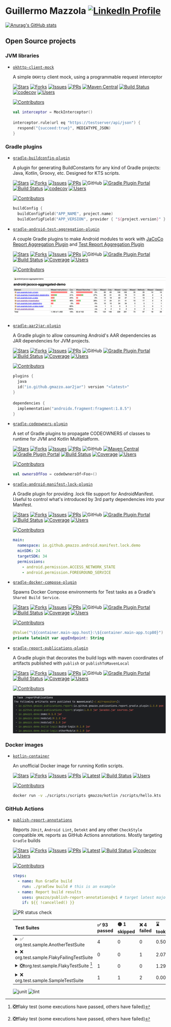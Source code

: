 # Guillermo Mazzola [![LinkedIn Profile](https://img.shields.io/badge/-gmazzo-0d65c2?logo=linkedin)](https://www.linkedin.com/in/gmazzo/)
[![Anurag's GitHub stats](https://github-readme-stats.vercel.app/api?username=gmazzo&theme=onedark&count_private=true&hide_title=true&show_icons=true)](https://github.com/anuraghazra/github-readme-stats)

## Open Source projects

### JVM libraries
- [`okhttp-client-mock`](https://github.com/gmazzo/okhttp-client-mock)

  A simple `OKHttp` client mock, using a programmable request interceptor

  [![Stars](https://img.shields.io/github/stars/gmazzo/okhttp-client-mock)](https://github.com/gmazzo/okhttp-client-mock/stargazers)
  [![Forks](https://img.shields.io/github/forks/gmazzo/okhttp-client-mock)](https://github.com/gmazzo/okhttp-client-mock/forks)
  [![Issues](https://img.shields.io/github/issues/gmazzo/okhttp-client-mock)](https://github.com/gmazzo/okhttp-client-mock/issues)
  [![PRs](https://img.shields.io/github/issues-pr/gmazzo/okhttp-client-mock)](https://github.com/gmazzo/okhttp-client-mock/pulls)
  [![Maven Central](https://img.shields.io/maven-central/v/com.github.gmazzo.okhttp.mock/mock-client)](https://central.sonatype.com/artifact/com.github.gmazzo.okhttp.mock/mock-client)
  [![Build Status](https://github.com/gmazzo/okhttp-client-mock/actions/workflows/build.yaml/badge.svg)](https://github.com/gmazzo/okhttp-client-mock/actions/workflows/build.yaml)
  [![codecov](https://codecov.io/gh/gmazzo/okhttp-client-mock/branch/master/graph/badge.svg)](https://codecov.io/gh/gmazzo/okhttp-client-mock)
  [![Users](https://img.shields.io/badge/users_by-Sourcegraph-purple)](https://sourcegraph.com/search?q=content:okhttp-mock\b+content:com.github.gmazzo.okhttp+-repo:github.com/gmazzo/okhttp-client-mock&patternType=regexp)

  [![Contributors](https://contrib.rocks/image?repo=gmazzo/okhttp-client-mock)](https://github.com/gmazzo/okhttp-client-mock/graphs/contributors)

  ```kotlin
  val interceptor = MockInterceptor()
  
  interceptor.rule(url eq "https://testserver/api/json") {
    respond("{succeed:true}", MEDIATYPE_JSON)
  }
  ```

### Gradle plugins
- [`gradle-buildconfig-plugin`](https://github.com/gmazzo/gradle-buildconfig-plugin)

  A plugin for generating BuildConstants for any kind of Gradle projects: Java, Kotlin, Groovy, etc. Designed for KTS scripts.

  [![Stars](https://img.shields.io/github/stars/gmazzo/gradle-buildconfig-plugin)](https://github.com/gmazzo/gradle-buildconfig-plugin/stargazers)
  [![Forks](https://img.shields.io/github/forks/gmazzo/gradle-buildconfig-plugin)](https://github.com/gmazzo/gradle-buildconfig-plugin/forks)
  [![Issues](https://img.shields.io/github/issues/gmazzo/gradle-buildconfig-plugin)](https://github.com/gmazzo/gradle-buildconfig-plugin/issues)
  [![PRs](https://img.shields.io/github/issues-pr/gmazzo/gradle-buildconfig-plugin)](https://github.com/gmazzo/gradle-buildconfig-plugin/pulls)
  ![GitHub](https://img.shields.io/github/license/gmazzo/gradle-buildconfig-plugin)
  [![Gradle Plugin Portal](https://img.shields.io/gradle-plugin-portal/v/com.github.gmazzo.buildconfig)](https://plugins.gradle.org/plugin/com.github.gmazzo.buildconfig)
  [![Build Status](https://github.com/gmazzo/gradle-buildconfig-plugin/actions/workflows/build.yaml/badge.svg)](https://github.com/gmazzo/gradle-buildconfig-plugin/actions/workflows/build.yaml)
  [![codecov](https://codecov.io/gh/gmazzo/gradle-buildconfig-plugin/branch/master/graph/badge.svg)](https://codecov.io/gh/gmazzo/gradle-buildconfig-plugin)
  [![Users](https://img.shields.io/badge/users_by-Sourcegraph-purple)](https://sourcegraph.com/search?q=content:com.github.gmazzo.buildconfig+-repo:github.com/gmazzo/gradle-buildconfig-plugin)

  [![Contributors](https://contrib.rocks/image?repo=gmazzo/gradle-buildconfig-plugin)](https://github.com/gmazzo/gradle-buildconfig-plugin/graphs/contributors)

  ```kotlin
  buildConfig {
    buildConfigField("APP_NAME", project.name)
    buildConfigField("APP_VERSION", provider { "${project.version}" })
  ```
  
- [`gradle-android-test-aggregation-plugin`](https://github.com/gmazzo/gradle-android-test-aggregation-plugin)

  A couple Gradle plugins to make Android modules to work with [JaCoCo Report Aggregation Plugin](https://docs.gradle.org/current/userguide/jacoco_report_aggregation_plugin.html) and [Test Report Aggregation Plugin](https://docs.gradle.org/current/userguide/test_report_aggregation_plugin.html)

  [![Stars](https://img.shields.io/github/stars/gmazzo/gradle-android-test-aggregation-plugin)](https://github.com/gmazzo/gradle-android-test-aggregation-plugin/stargazers)
  [![Forks](https://img.shields.io/github/forks/gmazzo/gradle-android-test-aggregation-plugin)](https://github.com/gmazzo/gradle-android-test-aggregation-plugin/forks)
  [![Issues](https://img.shields.io/github/issues/gmazzo/gradle-android-test-aggregation-plugin)](https://github.com/gmazzo/gradle-android-test-aggregation-plugin/issues)
  [![PRs](https://img.shields.io/github/issues-pr/gmazzo/gradle-android-test-aggregation-plugin)](https://github.com/gmazzo/gradle-android-test-aggregation-plugin/pulls)
  ![GitHub](https://img.shields.io/github/license/gmazzo/gradle-android-test-aggregation-plugin)
  [![Gradle Plugin Portal](https://img.shields.io/gradle-plugin-portal/v/io.github.gmazzo.test.aggregation.coverage)](https://plugins.gradle.org/plugin/io.github.gmazzo.test.aggregation.coverage)
  [![Build Status](https://github.com/gmazzo/gradle-android-test-aggregation-plugin/actions/workflows/build.yaml/badge.svg)](https://github.com/gmazzo/gradle-android-test-aggregation-plugin/actions/workflows/build.yaml)
  [![Coverage](https://codecov.io/gh/gmazzo/gradle-android-test-aggregation-plugin/branch/main/graph/badge.svg?token=D5cDiPWvcS)](https://codecov.io/gh/gmazzo/gradle-android-test-aggregation-plugin)
  [![Users](https://img.shields.io/badge/users_by-Sourcegraph-purple)](https://sourcegraph.com/search?q=content:io.github.gmazzo.test.aggregation+-repo:github.com/gmazzo/gradle-android-test-aggregation-plugin)
  
  [![Contributors](https://contrib.rocks/image?repo=gmazzo/gradle-android-test-aggregation-plugin)](https://github.com/gmazzo/gradle-android-test-aggregation-plugin/graphs/contributors)

  ![aggregated-jacoco-report](https://github.com/gmazzo/gradle-android-test-aggregation-plugin/raw/main/README-aggregated-jacoco-report.png)

  
- [`gradle-aar2jar-plugin`](https://github.com/gmazzo/gradle-aar2jar-plugin)

  A Gradle plugin to allow consuming Android's AAR dependencies as JAR dependencies for JVM projects.

  [![Stars](https://img.shields.io/github/stars/gmazzo/gradle-aar2jar-plugin)](https://github.com/gmazzo/gradle-aar2jar-plugin/stargazers)
  [![Forks](https://img.shields.io/github/forks/gmazzo/gradle-aar2jar-plugin)](https://github.com/gmazzo/gradle-aar2jar-plugin/forks)
  [![Issues](https://img.shields.io/github/issues/gmazzo/gradle-aar2jar-plugin)](https://github.com/gmazzo/gradle-aar2jar-plugin/issues)
  [![PRs](https://img.shields.io/github/issues-pr/gmazzo/gradle-aar2jar-plugin)](https://github.com/gmazzo/gradle-aar2jar-plugin/pulls)
  ![GitHub](https://img.shields.io/github/license/gmazzo/gradle-aar2jar-plugin)
  [![Gradle Plugin Portal](https://img.shields.io/gradle-plugin-portal/v/io.github.gmazzo.aar2jar)](https://plugins.gradle.org/plugin/io.github.gmazzo.aar2jar)
  [![Build Status](https://github.com/gmazzo/gradle-aar2jar-plugin/actions/workflows/build.yaml/badge.svg)](https://github.com/gmazzo/gradle-aar2jar-plugin/actions/workflows/build.yaml)
  [![Coverage](https://codecov.io/gh/gmazzo/gradle-aar2jar-plugin/branch/main/graph/badge.svg?token=D5cDiPWvcS)](https://codecov.io/gh/gmazzo/gradle-aar2jar-plugin)
  [![Users](https://img.shields.io/badge/users_by-Sourcegraph-purple)](https://sourcegraph.com/search?q=content:io.github.gmazzo.aar2jar+-repo:github.com/gmazzo/gradle-aar2jar-plugin)
  
  [![Contributors](https://contrib.rocks/image?repo=gmazzo/gradle-aar2jar-plugin)](https://github.com/gmazzo/gradle-aar2jar-plugin/graphs/contributors)

  ```kotlin
  plugins {
    java
    id("io.github.gmazzo.aar2jar") version "<latest>" 
  }

  dependencies {
    implementation("androidx.fragment:fragment:1.8.5")
  }
  ```

- [`gradle-codeowners-plugin`](https://github.com/gmazzo/gradle-codeowners-plugin)

  A set of Gradle plugins to propagate CODEOWNERS of classes to runtime for JVM and Kotlin Multiplatform.

  [![Stars](https://img.shields.io/github/stars/gmazzo/gradle-codeowners-plugin)](https://github.com/gmazzo/gradle-codeowners-plugin/stargazers)
  [![Forks](https://img.shields.io/github/forks/gmazzo/gradle-codeowners-plugin)](https://github.com/gmazzo/gradle-codeowners-plugin/forks)
  [![Issues](https://img.shields.io/github/issues/gmazzo/gradle-codeowners-plugin)](https://github.com/gmazzo/gradle-codeowners-plugin/issues)
  [![PRs](https://img.shields.io/github/issues-pr/gmazzo/gradle-codeowners-plugin)](https://github.com/gmazzo/gradle-codeowners-plugin/pulls)
  ![GitHub](https://img.shields.io/github/license/gmazzo/gradle-codeowners-plugin)
  [![Maven Central](https://img.shields.io/maven-central/v/io.github.gmazzo.codeowners/matcher)](https://central.sonatype.com/artifact/io.github.gmazzo.codeowners/matcher)
  [![Gradle Plugin Portal](https://img.shields.io/gradle-plugin-portal/v/io.github.gmazzo.codeowners)](https://plugins.gradle.org/plugin/io.github.gmazzo.codeowners)
  [![Build Status](https://github.com/gmazzo/gradle-codeowners-plugin/actions/workflows/build.yaml/badge.svg)](https://github.com/gmazzo/gradle-codeowners-plugin/actions/workflows/build.yaml)
  [![Coverage](https://codecov.io/gh/gmazzo/gradle-codeowners-plugin/branch/main/graph/badge.svg?token=ExYkP1Q9oE)](https://codecov.io/gh/gmazzo/gradle-codeowners-plugin)
  [![Users](https://img.shields.io/badge/users_by-Sourcegraph-purple)](https://sourcegraph.com/search?q=content:io.github.gmazzo.codeowners+-repo:github.com/gmazzo/gradle-codeowners-plugin)  
   
  [![Contributors](https://contrib.rocks/image?repo=gmazzo/gradle-codeowners-plugin)](https://github.com/gmazzo/gradle-codeowners-plugin/graphs/contributors)

  ```kotlin
  val ownersOfFoo = codeOwnersOf<Foo>()
  ```

- [`gradle-android-manifest-lock-plugin`](https://github.com/gmazzo/gradle-android-manifest-lock-plugin)

  A Gradle plugin for providing .lock file support for AndroidManifest. Useful to control what's introduced by 3rd party dependencies into your Manifest.

  [![Stars](https://img.shields.io/github/stars/gmazzo/gradle-android-manifest-lock-plugin)](https://github.com/gmazzo/gradle-android-manifest-lock-plugin/stargazers)
  [![Forks](https://img.shields.io/github/forks/gmazzo/gradle-android-manifest-lock-plugin)](https://github.com/gmazzo/gradle-android-manifest-lock-plugin/forks)
  [![Issues](https://img.shields.io/github/issues/gmazzo/gradle-android-manifest-lock-plugin)](https://github.com/gmazzo/gradle-android-manifest-lock-plugin/issues)
  [![PRs](https://img.shields.io/github/issues-pr/gmazzo/gradle-android-manifest-lock-plugin)](https://github.com/gmazzo/gradle-android-manifest-lock-plugin/pulls)
  ![GitHub](https://img.shields.io/github/license/gmazzo/gradle-android-manifest-lock-plugin)
  [![Gradle Plugin Portal](https://img.shields.io/gradle-plugin-portal/v/io.github.gmazzo.android.manifest.lock)](https://plugins.gradle.org/plugin/io.github.gmazzo.android.manifest.lock)
  [![Build Status](https://github.com/gmazzo/gradle-android-manifest-lock-plugin/actions/workflows/build.yaml/badge.svg)](https://github.com/gmazzo/gradle-android-manifest-lock-plugin/actions/workflows/build.yaml)
  [![Coverage](https://codecov.io/gh/gmazzo/gradle-android-manifest-lock-plugin/branch/main/graph/badge.svg?token=D5cDiPWvcS)](https://codecov.io/gh/gmazzo/gradle-android-manifest-lock-plugin)
  [![Users](https://img.shields.io/badge/users_by-Sourcegraph-purple)](https://sourcegraph.com/search?q=content:io.github.gmazzo.android.manifest.lock+-repo:github.com/gmazzo/gradle-android-manifest-lock-plugin)
  
  [![Contributors](https://contrib.rocks/image?repo=gmazzo/gradle-android-manifest-lock-plugin)](https://github.com/gmazzo/gradle-android-manifest-lock-plugin/graphs/contributors)

  ```yaml
  main:
    namespace: io.github.gmazzo.android.manifest.lock.demo
    minSDK: 24
    targetSDK: 34
    permissions:
      - android.permission.ACCESS_NETWORK_STATE
      - android.permission.FOREGROUND_SERVICE
  ```

- [`gradle-docker-compose-plugin`](https://github.com/gmazzo/gradle-docker-compose-plugin)

  Spawns Docker Compose environments for Test tasks as a Gradle's `Shared Build Service`.

  [![Stars](https://img.shields.io/github/stars/gmazzo/gradle-docker-compose-plugin)](https://github.com/gmazzo/gradle-docker-compose-plugin/stargazers)
  [![Forks](https://img.shields.io/github/forks/gmazzo/gradle-docker-compose-plugin)](https://github.com/gmazzo/gradle-docker-compose-plugin/forks)
  [![Issues](https://img.shields.io/github/issues/gmazzo/gradle-docker-compose-plugin)](https://github.com/gmazzo/gradle-docker-compose-plugin/issues)
  [![PRs](https://img.shields.io/github/issues-pr/gmazzo/gradle-docker-compose-plugin)](https://github.com/gmazzo/gradle-docker-compose-plugin/pulls)
  ![GitHub](https://img.shields.io/github/license/gmazzo/gradle-docker-compose-plugin)
  [![Gradle Plugin Portal](https://img.shields.io/gradle-plugin-portal/v/io.github.gmazzo.docker.compose)](https://plugins.gradle.org/plugin/io.github.gmazzo.docker.compose)
  [![Build Status](https://github.com/gmazzo/gradle-docker-compose-plugin/actions/workflows/build.yaml/badge.svg)](https://github.com/gmazzo/gradle-docker-compose-plugin/actions/workflows/build.yaml)
  [![Coverage](https://codecov.io/gh/gmazzo/gradle-docker-compose-plugin/branch/main/graph/badge.svg?token=ExYkP1Q9oE)](https://codecov.io/gh/gmazzo/gradle-docker-compose-plugin)
  [![Users](https://img.shields.io/badge/users_by-Sourcegraph-purple)](https://sourcegraph.com/search?q=content:io.github.gmazzo.docker.compose+-repo:github.com/gmazzo/gradle-docker-compose-plugin)
  
  [![Contributors](https://contrib.rocks/image?repo=gmazzo/gradle-docker-compose-plugin)](https://github.com/gmazzo/gradle-docker-compose-plugin/graphs/contributors)

  ```kotlin
  @Value("\${container.main-app.host}:\${container.main-app.tcp80}")
  private lateinit var appEndpoint: String
  ```

- [`gradle-report-publications-plugin`](https://github.com/gmazzo/gradle-report-publications-plugin)

  A Gradle plugin that decorates the build logs with maven coordinates of artifacts published with `publish` or `publishToMavenLocal`

  [![Stars](https://img.shields.io/github/stars/gmazzo/gradle-report-publications-plugin)](https://github.com/gmazzo/gradle-report-publications-plugin/stargazers)
  [![Forks](https://img.shields.io/github/forks/gmazzo/gradle-report-publications-plugin)](https://github.com/gmazzo/gradle-report-publications-plugin/forks)
  [![Issues](https://img.shields.io/github/issues/gmazzo/gradle-report-publications-plugin)](https://github.com/gmazzo/gradle-report-publications-plugin/issues)
  [![PRs](https://img.shields.io/github/issues-pr/gmazzo/gradle-report-publications-plugin)](https://github.com/gmazzo/gradle-report-publications-plugin/pulls)
  ![GitHub](https://img.shields.io/github/license/gmazzo/gradle-report-publications-plugin)
  [![Gradle Plugin Portal](https://img.shields.io/gradle-plugin-portal/v/io.github.gmazzo.publications.report)](https://plugins.gradle.org/plugin/io.github.gmazzo.publications.report)
  [![Build Status](https://github.com/gmazzo/gradle-report-publications-plugin/actions/workflows/build.yaml/badge.svg)](https://github.com/gmazzo/gradle-report-publications-plugin/actions/workflows/build.yaml)
  [![Coverage](https://codecov.io/gh/gmazzo/gradle-report-publications-plugin/branch/main/graph/badge.svg?token=D5cDiPWvcS)](https://codecov.io/gh/gmazzo/gradle-report-publications-plugin)
  [![Users](https://img.shields.io/badge/users_by-Sourcegraph-purple)](https://sourcegraph.com/search?q=content:io.github.gmazzo.publications.report+-repo:github.com/gmazzo/gradle-report-publications-plugin)
  
  [![Contributors](https://contrib.rocks/image?repo=gmazzo/gradle-report-publications-plugin)](https://github.com/gmazzo/gradle-report-publications-plugin/graphs/contributors)

  ![publications](https://github.com/gmazzo/gradle-report-publications-plugin/raw/main/README-example-output.png)

### Docker images
- [`kotlin-container`](https://github.com/gmazzo/kotlin-container)

  An unofficial Docker image for running Kotlin scripts.
  
  [![Stars](https://img.shields.io/github/stars/gmazzo/kotlin-container)](https://github.com/gmazzo/kotlin-container/stargazers)
  [![Forks](https://img.shields.io/github/forks/gmazzo/kotlin-container)](https://github.com/gmazzo/kotlin-container/forks)
  [![Issues](https://img.shields.io/github/issues/gmazzo/kotlin-container)](https://github.com/gmazzo/kotlin-container/issues)
  [![PRs](https://img.shields.io/github/issues-pr/gmazzo/kotlin-container)](https://github.com/gmazzo/kotlin-container/pulls)
  [![Latest](https://img.shields.io/docker/image-size/gmazzo/kotlin)](https://hub.docker.com/repository/docker/gmazzo/kotlin/general)
  [![Build Status](https://github.com/gmazzo/kotlin-container/actions/workflows/build.yaml/badge.svg)](https://github.com/gmazzo/kotlin-container/actions/workflows/build.yaml)
  [![Users](https://img.shields.io/badge/users_by-Sourcegraph-purple)](https://sourcegraph.com/search?q=content:gmazzo/kotlin-container%40+-repo:github.com/gmazzo/kotlin-container)

  [![Contributors](https://contrib.rocks/image?repo=gmazzo/kotlin-container)](https://github.com/gmazzo/kotlin-container/graphs/contributors)

  ```bash
  docker run -v ./scripts:/scripts gmazzo/kotlin /scripts/hello.kts
  ```

### GitHub Actions
- [`publish-report-annotations`](https://github.com/gmazzo/publish-report-annotations)

  Reports `JUnit`, `Android Lint`, `Detekt` and any other `CheckStyle` compatible `XML` reports as GitHub Actions annotations. Mostly targeting `Gradle` builds

  [![Stars](https://img.shields.io/github/stars/gmazzo/publish-report-annotations)](https://github.com/gmazzo/publish-report-annotations/stargazers)
  [![Forks](https://img.shields.io/github/forks/gmazzo/publish-report-annotations)](https://github.com/gmazzo/publish-report-annotations/forks)
  [![Issues](https://img.shields.io/github/issues/gmazzo/publish-report-annotations)](https://github.com/gmazzo/publish-report-annotations/issues)
  [![PRs](https://img.shields.io/github/issues-pr/gmazzo/publish-report-annotations)](https://github.com/gmazzo/publish-report-annotations/pulls)
  [![Latest](https://img.shields.io/github/v/release/gmazzo/publish-report-annotations)](https://github.com/gmazzo/publish-report-annotations/releases/latest)
  [![Build Status](https://github.com/gmazzo/publish-report-annotations/actions/workflows/build.yaml/badge.svg)](https://github.com/gmazzo/publish-report-annotations/actions/workflows/build.yaml)
  [![codecov](https://codecov.io/gh/gmazzo/publish-report-annotations/branch/main/graph/badge.svg)](https://codecov.io/gh/gmazzo/publish-report-annotations)
  [![Users](https://img.shields.io/badge/users_by-Sourcegraph-purple)](https://sourcegraph.com/search?q=content:gmazzo/publish-report-annotations%40+-repo:github.com/gmazzo/publish-report-annotations)

  [![Contributors](https://contrib.rocks/image?repo=gmazzo/publish-report-annotations)](https://github.com/gmazzo/publish-report-annotations/graphs/contributors)

  ```yaml
  steps:
    - name: Run Gradle build
      run: ./gradlew build # this is an example
    - name: Report build results
      uses: gmazzo/publish-report-annotations@v1 # target latest major
      if: ${{ !cancelled() }}
  ```
  ![PR status check](https://github.com/gmazzo/publish-report-annotations/assets/513566/434289a0-6d4d-4226-ad4c-49554080df80)

  | Test Suites                                                                                                                                                                                                                                                                                                                                                                                                                                                                                                                                                                | ✅ 93 passed | 🟡 1 skipped | ❌ 4 failed | ⌛ took |
  |:---------------------------------------------------------------------------------------------------------------------------------------------------------------------------------------------------------------------------------------------------------------------------------------------------------------------------------------------------------------------------------------------------------------------------------------------------------------------------------------------------------------------------------------------------------------------------|-------------|--------------|------------|--------|
  | <details><summary>✅ org.test.sample.AnotherTestSuite</summary><ul><li>✅ aTest[maxDuration=100] (⌛ 0.054)</li><li>✅ aTest[maxDuration=200] (⌛ 0.107)</li><li>✅ aTest[maxDuration=300] (⌛ 0.238)</li><li>✅ aTest[maxDuration=400] (⌛ 0.103)</li></ul></details>                                                                                                                                                                                                                                                                                                              | 4           | 0            | 0          | 0.506  |
  | <details><summary>❌ org.test.sample.FlakyFailingTestSuite</summary><ul><li>❌ failingTest() (⌛ 0.011)</li></ul></details>                                                                                                                                                                                                                                                                                                                                                                                                                                                   | 0           | 0            | 1          | 2.07   |
  | <details><summary>❎❗org.test.sample.FlakyTestSuite [^flakyDisclaimer]</summary><ul><li>❎❗[^flakyDisclaimer]flakyTest() (⌛ 0.005)</li></ul></details>                                                                                                                                                                                                                                                                                                                                                                                                                       | 1           | 0            | 0          | 1.295  |
  | <details><summary>❌ org.test.sample.SampleTestSuite</summary><ul><li>🟡 a test skipped() (⌛ 0)</li><li>❌ a test that fails() (⌛ 0.002)</li><li>✅ a test that passes() (⌛ 0.001)</li><li>❌ a test that throws an exception() (⌛ 0.001)</li></ul></details>                                                                                                                                                                                                                                                                                                                  | 1           | 1            | 2          | 0.004  |
  
  [^flakyDisclaimer]: ❎❗flaky test (some executions have passed, others have failed)

  ![junit](https://github.com/gmazzo/publish-report-annotations/assets/513566/57ba4328-0318-48b5-9d91-22113c4387bb)
  ![lint](https://github.com/gmazzo/gmazzo/assets/513566/23ddef4c-186c-444f-8355-c599b3645630)
